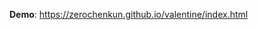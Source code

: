 **Demo**: https://zerochenkun.github.io/valentine/index.html

<!-- ![valentine](http://qiniu.nosalt.cn/demo.jpeg) -->
